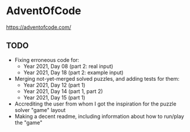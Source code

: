 # AdventOfCode
https://adventofcode.com/


## TODO

- Fixing erroneous code for:
   - Year 2021, Day 08 (part 2: real input)
   - Year 2021, Day 18 (part 2: example input)
- Merging not-yet-merged solved puzzles, and adding tests for them:
   - Year 2021, Day 12 (part 1)
   - Year 2021, Day 14 (part 1, part 2)
   - Year 2021, Day 15 (part 1)
- Accrediting the user from whom I got the inspiration for the puzzle solver "game" layout
- Making a decent readme, including information about how to run/play the "game"
